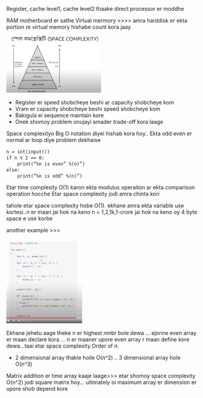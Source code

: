 Register, cache level1, cache level2 thaake direct processor er moddhe

RAM motherboard er sathe
Virtual mermory  >>>> amra harddisk er ekta portion re virtual memory hishabe count kora jaay

[<img src="space_graph.png" width="250"/>](./space_graph.png)

* Register er speed shobcheye beshi ar capacity shobcheye kom
* Vram er capacity shobcheye beshi speed shobcheye kom
* Bakigula ei sequence maintain kore
* Onek shomoy problem onujayi amader trade-off kora laage

Space complexityo Big O notation diyei hishab kora hoy..
Ekta odd even er normal ar loop diye problem dekhaise

```
n = int(input())
if n % 2 == 0:
	print(“%n is even” %(n)”)
else:
	print(“%n is odd” %(n)”)
```
Etar time complexity O(1) karon ekta modulus operaiton ar ekta comparison operation hocche
Etar space complexity jodi amra chinta kori 

tahole etar space complexity hobe O(1). ekhane amra ekta variable use kortesi..n er maan jai hok na keno n = 1,2,1k,1-crore jai hok na keno oy 4 byte space e use korbe

another example >>>

[<img src="space_problem2.png" width="200"/>](space_problem2.png)

Ekhane jehetu aage theke n er highest nmbr bole dewa … ejonne even array er maan declare kora … n er maaner upore even array r maan define kore dewa…taai etar space complexity Order of n.
*  2 dimensional array thakle hoile O(n^2) .. 3 dimensional array hole O(n^3)

Matrix addition er time array kaaje laage>>> etar shomoy space complexity O(n^2) jodi square matrix hoy… ultimately oi maximum array er dimension er upore shob depend kore

